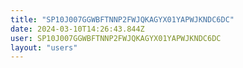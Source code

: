```yaml
---
title: "SP10J007GGWBFTNNP2FWJQKAGYX01YAPWJKNDC6DC"
date: 2024-03-10T14:26:43.844Z
user: SP10J007GGWBFTNNP2FWJQKAGYX01YAPWJKNDC6DC
layout: "users"
---
```

    